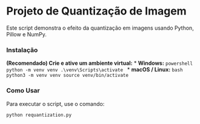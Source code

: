 # Projeto de Quantização de Imagem

Este script demonstra o efeito da quantização em imagens usando Python, Pillow e NumPy.

### Instalação

 **(Recomendado) Crie e ative um ambiente virtual:**
    * **Windows:**
        ```powershell
        python -m venv venv
        .\venv\Scripts\activate
        ```
    * **macOS / Linux:**
        ```bash
        python3 -m venv venv
        source venv/bin/activate
        ```
    
### Como Usar

Para executar o script, use o comando:
```bash
python requantization.py
